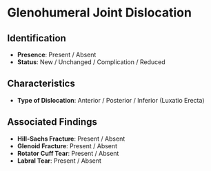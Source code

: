 # Glenohumeral Joint Dislocation

## Identification

- **Presence**: Present / Absent
- **Status**: New / Unchanged / Complication / Reduced

## Characteristics

- **Type of Dislocation**: Anterior / Posterior / Inferior (Luxatio Erecta)

## Associated Findings

- **Hill-Sachs Fracture**: Present / Absent
- **Glenoid Fracture**: Present / Absent
- **Rotator Cuff Tear**: Present / Absent
- **Labral Tear**: Present / Absent
